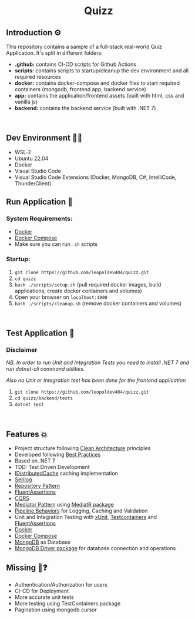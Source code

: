 # <center>Quizz</center>

## **Introduction** ⚙️

This repository contains a sample of a full-stack real-world Quiz Application.
It's split in different folders:

- **.github:** contains CI-CD scripts for Github Actions
- **scripts:** contains scripts to startup/cleanup the dev environment and all required resources
- **docker:** contains docker-compose and docker files to start required containers (mongodb, frontend app, backend service)
- **app:** contains the application/frontend assets (built with html, css and vanilla js)
- **backend:** contains the backend service (built with .NET 7)

<br>

## **Dev Environment** 👨‍💻

- WSL-2
- Ubuntu 22.04
- Docker
- Visual Studio Code
- Visual Studio Code Extensions (Docker, MongoDB, C#, IntelliCode, ThunderClient)

## **Run Application** 🚀

### **System Requirements:**

- [Docker](https://docs.docker.com/)
- [Docker Compose](https://docs.docker.com/)
- Make sure you can run `.sh` scripts

### **Startup:**

1. `git clone https://github.com/leopoldev404/quizz.git`
2. `cd quizz`
3. `bash ./scripts/setup.sh` (pull required docker images, build applications, create docker containers and volumes)
4. Open your browser on `localhost:4000`
5. `bash ./scripts/cleanup.sh` (remove docker containers and volumes)

<br>

## **Test Application** 🧪

### **Disclaimer**

_NB. In order to run Unit and Integration Tests you need to install .NET 7 and run dotnet-cli command utilities._

_Also no Unit or Integration test has been done for the frontend application_

1. `git clone https://github.com/leopoldev404/quizz.git`
2. `cd quizz/backend/tests`
3. `dotnet test`

<br>

## **Features** 💥

- Project structure following [Clean Architecture](https://blog.cleancoder.com/uncle-bob/2012/08/13/the-clean-architecture.html) principles
- Developed following [Best Practices](https://learn.microsoft.com/en-us/aspnet/core/fundamentals/best-practices?view=aspnetcore-7.0)
- Based on .NET 7
- TDD: Test Driven Development
- [IDistributedCache](https://learn.microsoft.com/en-us/aspnet/core/performance/caching/distributed?view=aspnetcore-7.0) caching implementation
- [Serilog](https://github.com/serilog/serilog)
- [Repository Pattern]()
- [FluentAssertions](https://fluentassertions.com/)
- [CQRS](https://docs.microsoft.com/en-us/azure/architecture/patterns/cqrs)
- [Mediator Pattern](https://en.wikipedia.org/wiki/Mediator_pattern) using [MediatR package](https://github.com/jbogard/MediatR)
- [Pipeline Behaviors]() for Logging, Caching and Validation
- Unit and Integration Testing with [xUnit](https://xunit.net/), [Testcontainers](https://dotnet.testcontainers.org/) and [FluentAssertions](https://fluentassertions.com/)
- [Docker](https://docs.docker.com/)
- [Docker Compose](https://docs.docker.com/)
- [MongoDB](https://www.mongodb.com/it-it?utm_source=google&utm_campaign=search_gs_pl_evergreen_atlas_core_prosp-brand_gic-null_emea-it_ps-all_desktop_it_lead&utm_term=mongodb&utm_medium=cpc_paid_search&utm_ad=e&utm_ad_campaign_id=20378068754&adgroup=154980289881&cq_cmp=20378068754&gad=1&gclid=EAIaIQobChMI183GxdHXgQMV8oVoCR0pCAM3EAAYASAAEgLRPPD_BwE) as Database
- [MongoDB Driver package](https://www.mongodb.com/docs/drivers/) for database connection and operations

## **Missing** 🤔❓

- Authentication/Authorization for users
- CI-CD for Deployment
- More accurate unit tests
- More testing using TestContainers package
- Pagination using mongodb cursor
